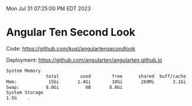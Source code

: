 Mon Jul 31 07:25:00 PM EDT 2023

# Angular Ten Second Look

Code: https://github.com/kusl/angulartensecondlook

Deployment: https://github.com/angularten/angularten.github.io

```bash
System Memory
               total        used        free      shared  buff/cache   available
Mem:            15Gi       1.4Gi        10Gi       269Mi       3.1Gi        13Gi
Swap:          8.0Gi          0B       8.0Gi
System Storage
1.5G	.
```
